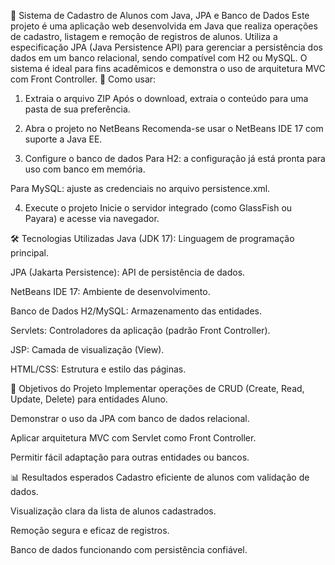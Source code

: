 📘 Sistema de Cadastro de Alunos com Java, JPA e Banco de Dados
Este projeto é uma aplicação web desenvolvida em Java que realiza operações de cadastro, listagem e remoção de registros de alunos. Utiliza a especificação JPA (Java Persistence API) para gerenciar a persistência dos dados em um banco relacional, sendo compatível com H2 ou MySQL. O sistema é ideal para fins acadêmicos e demonstra o uso de arquitetura MVC com Front Controller.
🚀 Como usar:
1. Extraia o arquivo ZIP
Após o download, extraia o conteúdo para uma pasta de sua preferência.

2. Abra o projeto no NetBeans
Recomenda-se usar o NetBeans IDE 17 com suporte a Java EE.

3. Configure o banco de dados
Para H2: a configuração já está pronta para uso com banco em memória.

Para MySQL: ajuste as credenciais no arquivo persistence.xml.

4. Execute o projeto
Inicie o servidor integrado (como GlassFish ou Payara) e acesse via navegador.

🛠 Tecnologias Utilizadas
Java (JDK 17): Linguagem de programação principal.

JPA (Jakarta Persistence): API de persistência de dados.

NetBeans IDE 17: Ambiente de desenvolvimento.

Banco de Dados H2/MySQL: Armazenamento das entidades.

Servlets: Controladores da aplicação (padrão Front Controller).

JSP: Camada de visualização (View).

HTML/CSS: Estrutura e estilo das páginas.

🎯 Objetivos do Projeto
Implementar operações de CRUD (Create, Read, Update, Delete) para entidades Aluno.

Demonstrar o uso da JPA com banco de dados relacional.

Aplicar arquitetura MVC com Servlet como Front Controller.

Permitir fácil adaptação para outras entidades ou bancos.

📊 Resultados esperados
Cadastro eficiente de alunos com validação de dados.

Visualização clara da lista de alunos cadastrados.

Remoção segura e eficaz de registros.

Banco de dados funcionando com persistência confiável.
